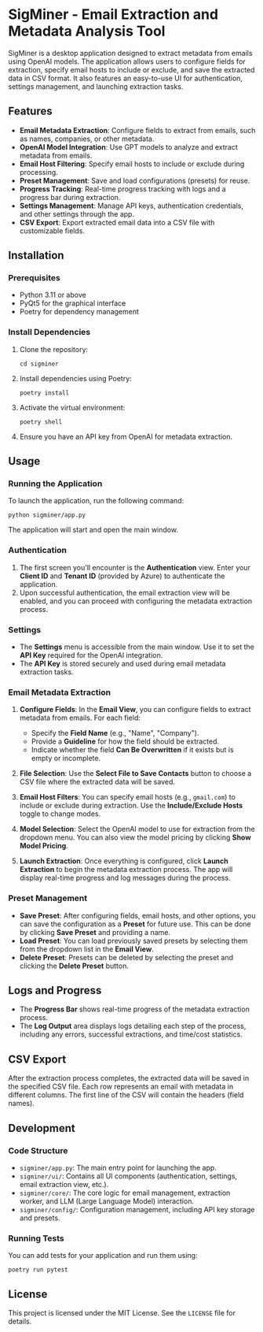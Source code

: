 # SigMiner - Email Extraction and Metadata Analysis Tool

SigMiner is a desktop application designed to extract metadata from emails using OpenAI models. The application allows users to configure fields for extraction, specify email hosts to include or exclude, and save the extracted data in CSV format. It also features an easy-to-use UI for authentication, settings management, and launching extraction tasks.

## Features

-   **Email Metadata Extraction**: Configure fields to extract from emails, such as names, companies, or other metadata.
-   **OpenAI Model Integration**: Use GPT models to analyze and extract metadata from emails.
-   **Email Host Filtering**: Specify email hosts to include or exclude during processing.
-   **Preset Management**: Save and load configurations (presets) for reuse.
-   **Progress Tracking**: Real-time progress tracking with logs and a progress bar during extraction.
-   **Settings Management**: Manage API keys, authentication credentials, and other settings through the app.
-   **CSV Export**: Export extracted email data into a CSV file with customizable fields.

## Installation

### Prerequisites

-   Python 3.11 or above
-   PyQt5 for the graphical interface
-   Poetry for dependency management

### Install Dependencies

1.  Clone the repository:
    
    ```git clone https://github.com/your-repo/sigminer.git
    cd sigminer
    ```
    
2.  Install dependencies using Poetry:
    
    ```
    poetry install
    ```
    
3.  Activate the virtual environment:
    
    ```
    poetry shell
    ```
    
4.  Ensure you have an API key from OpenAI for metadata extraction.
    

## Usage

### Running the Application

To launch the application, run the following command:


```
python sigminer/app.py
```

The application will start and open the main window.

### Authentication

1.  The first screen you'll encounter is the **Authentication** view. Enter your **Client ID** and **Tenant ID** (provided by Azure) to authenticate the application.
2.  Upon successful authentication, the email extraction view will be enabled, and you can proceed with configuring the metadata extraction process.

### Settings

-   The **Settings** menu is accessible from the main window. Use it to set the **API Key** required for the OpenAI integration.
-   The **API Key** is stored securely and used during email metadata extraction tasks.

### Email Metadata Extraction

1.  **Configure Fields**: In the **Email View**, you can configure fields to extract metadata from emails. For each field:
    
    -   Specify the **Field Name** (e.g., "Name", "Company").
    -   Provide a **Guideline** for how the field should be extracted.
    -   Indicate whether the field **Can Be Overwritten** if it exists but is empty or incomplete.
2.  **File Selection**: Use the **Select File to Save Contacts** button to choose a CSV file where the extracted data will be saved.
    
3.  **Email Host Filters**: You can specify email hosts (e.g., `gmail.com`) to include or exclude during extraction. Use the **Include/Exclude Hosts** toggle to change modes.
    
4.  **Model Selection**: Select the OpenAI model to use for extraction from the dropdown menu. You can also view the model pricing by clicking **Show Model Pricing**.
    
5.  **Launch Extraction**: Once everything is configured, click **Launch Extraction** to begin the metadata extraction process. The app will display real-time progress and log messages during the process.
    

### Preset Management

-   **Save Preset**: After configuring fields, email hosts, and other options, you can save the configuration as a **Preset** for future use. This can be done by clicking **Save Preset** and providing a name.
-   **Load Preset**: You can load previously saved presets by selecting them from the dropdown list in the **Email View**.
-   **Delete Preset**: Presets can be deleted by selecting the preset and clicking the **Delete Preset** button.

## Logs and Progress

-   The **Progress Bar** shows real-time progress of the metadata extraction process.
-   The **Log Output** area displays logs detailing each step of the process, including any errors, successful extractions, and time/cost statistics.

## CSV Export

After the extraction process completes, the extracted data will be saved in the specified CSV file. Each row represents an email with metadata in different columns. The first line of the CSV will contain the headers (field names).

## Development

### Code Structure

-   `sigminer/app.py`: The main entry point for launching the app.
-   `sigminer/ui/`: Contains all UI components (authentication, settings, email extraction view, etc.).
-   `sigminer/core/`: The core logic for email management, extraction worker, and LLM (Large Language Model) interaction.
-   `sigminer/config/`: Configuration management, including API key storage and presets.

### Running Tests

You can add tests for your application and run them using:


```
poetry run pytest
```

## License

This project is licensed under the MIT License. See the `LICENSE` file for details.